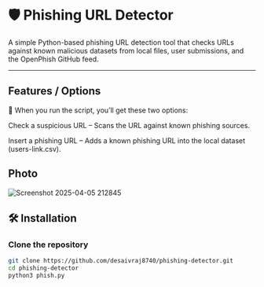 # 🛡️ Phishing URL Detector

A simple Python-based phishing URL detection tool that checks URLs against known malicious datasets from local files, user submissions, and the OpenPhish GitHub feed.

---

## Features / Options

📌 When you run the script, you’ll get these two options:

Check a suspicious URL – Scans the URL against known phishing sources.

Insert a phishing URL – Adds a known phishing URL into the local dataset (users-link.csv).

## Photo
![Screenshot 2025-04-05 212845](https://github.com/user-attachments/assets/5d126a25-2197-45c9-9c81-6fab9f269c35)


## 🛠 Installation

### Clone the repository

```bash
git clone https://github.com/desaivraj8740/phishing-detector.git
cd phishing-detector
python3 phish.py
